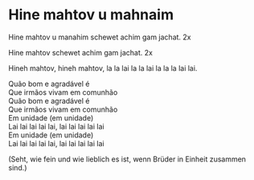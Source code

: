 # Hine mahtov u mahnaim

Hine mahtov u manahim schewet achim gam jachat. 2x

Hine mahtov schewet achim gam jachat. 2x

Hineh mahtov, hineh mahtov, la la lai la la lai la la la lai lai.

Quão bom e agradável é  
Que irmãos vivam em comunhão  
Quão bom e agradável é  
Que irmãos vivam em comunhão  
Em unidade (em unidade)  
Lai lai lai lai lai, lai lai lai lai lai  
Em unidade (em unidade)  
Lai lai lai lai lai, lai lai lai lai lai  
  
(Seht, wie fein und wie lieblich es ist, wenn Brüder in Einheit zusammen sind.)  
